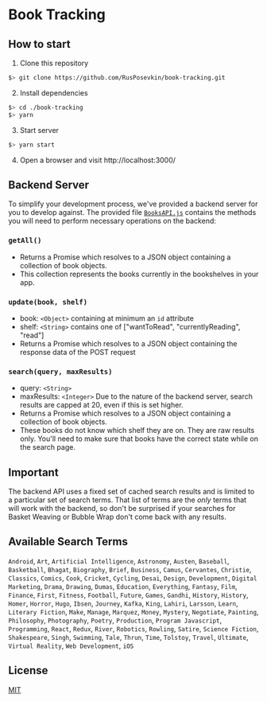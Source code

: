 # Book Tracking

## How to start
1. Clone this repository
  ```bash
  $> git clone https://github.com/RusPosevkin/book-tracking.git
  ```

2. Install dependencies
  ```bash
  $> cd ./book-tracking
  $> yarn
  ```

3. Start server
  ```bash
  $> yarn start
  ```

4. Open a browser and visit http://localhost:3000/


## Backend Server

To simplify your development process, we've provided a backend server for you to develop against. The provided file [`BooksAPI.js`](src/BooksAPI.js) contains the methods you will need to perform necessary operations on the backend:

### `getAll()`
* Returns a Promise which resolves to a JSON object containing a collection of book objects.
* This collection represents the books currently in the bookshelves in your app.

### `update(book, shelf)`
* book: `<Object>` containing at minimum an `id` attribute
* shelf: `<String>` contains one of ["wantToRead", "currentlyReading", "read"]  
* Returns a Promise which resolves to a JSON object containing the response data of the POST request

### `search(query, maxResults)`
* query: `<String>`
* maxResults: `<Integer>` Due to the nature of the backend server, search results are capped at 20, even if this is set higher.
* Returns a Promise which resolves to a JSON object containing a collection of book objects.
* These books do not know which shelf they are on. They are raw results only. You'll need to make sure that books have the correct state while on the search page.

## Important
The backend API uses a fixed set of cached search results and is limited to a particular set of search terms. That list of terms are the _only_ terms that will work with the backend, so don't be surprised if your searches for Basket Weaving or Bubble Wrap don't come back with any results.

## Available Search Terms
`Android`, `Art`, `Artificial Intelligence`, `Astronomy`, `Austen`, `Baseball`, `Basketball`, `Bhagat`, `Biography`, `Brief`, `Business`, `Camus`, `Cervantes`, `Christie`, `Classics`, `Comics`, `Cook`, `Cricket`, `Cycling`, `Desai`, `Design`, `Development`, `Digital Marketing`, `Drama`, `Drawing`, `Dumas`, `Education`, `Everything`, `Fantasy`, `Film`, `Finance`, `First`, `Fitness`, `Football`, `Future`, `Games`, `Gandhi`, `History`, `History`, `Homer`, `Horror`, `Hugo`, `Ibsen`, `Journey`, `Kafka`, `King`, `Lahiri`, `Larsson`, `Learn`, `Literary Fiction`, `Make`, `Manage`, `Marquez`, `Money`, `Mystery`, `Negotiate`, `Painting`, `Philosophy`, `Photography`, `Poetry`, `Production`, `Program Javascript`, `Programming`, `React`, `Redux`, `River`, `Robotics`, `Rowling`, `Satire`, `Science Fiction`, `Shakespeare`, `Singh`, `Swimming`, `Tale`, `Thrun`, `Time`, `Tolstoy`, `Travel`, `Ultimate`, `Virtual Reality`, `Web Development`, `iOS`

## License
[MIT](./LICENSE)
